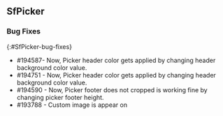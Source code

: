 ## SfPicker

### Bug Fixes
{:#SfPicker-bug-fixes} 

* \#194587- Now, Picker header color gets applied by changing header background color value.
* \#194751 - Now, Picker header color gets applied by changing header background color value.
* \#194590 - Now, Picker footer does not cropped is working fine by changing picker footer height.
* \#193788 - Custom image is appear on 
 


